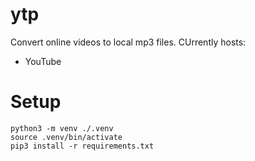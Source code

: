 # ytp
Convert online videos to local mp3 files.
CUrrently hosts:
* YouTube

# Setup
```
python3 -m venv ./.venv
source .venv/bin/activate
pip3 install -r requirements.txt
```
